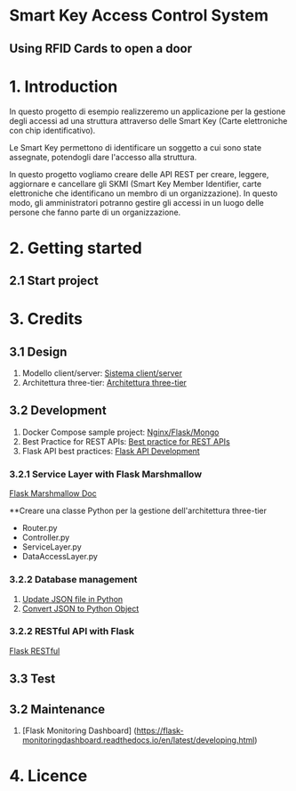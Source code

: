 Smart Key Access Control System
===============================

Using RFID Cards to open a door
-------------------------------

# 1. Introduction
In questo progetto di esempio realizzeremo un applicazione per la gestione degli accessi ad una struttura attraverso delle Smart Key (Carte elettroniche con chip identificativo).

Le Smart Key permettono di identificare un soggetto a cui sono state assegnate, potendogli dare l'accesso alla struttura.

In questo progetto vogliamo creare delle API REST per creare, leggere, aggiornare e cancellare gli SKMI (Smart Key Member Identifier, carte elettroniche che identificano un membro di un organizzazione). In questo modo, gli amministratori potranno gestire gli accessi in un luogo delle persone che fanno parte di un organizzazione.



# 2. Getting started

## 2.1 Start project

# 3. Credits

## 3.1 Design
1. Modello client/server: [Sistema client/server](https://it.wikipedia.org/wiki/Sistema_client/server)
2. Architettura three-tier: [Architettura three-tier](https://www.ibm.com/it-it/topics/three-tier-architecture)

## 3.2 Development
1. Docker Compose sample project: [Nginx/Flask/Mongo](https://github.com/docker/awesome-compose/tree/master/nginx-flask-mongo)
2. Best Practice for REST APIs: [Best practice for REST APIs](https://www.freecodecamp.org/italian/news/il-manuale-delle-migliori-pratiche-di-progettazione-di-api-rest/)
3. Flask API best practices: [Flask API Development](https://auth0.com/blog/best-practices-for-flask-api-development/)

### 3.2.1 Service Layer with Flask Marshmallow
[Flask Marshmallow Doc](https://readthedocs.org/projects/flask-marshmallow/downloads/pdf/dev/)

**Creare una classe Python per la gestione dell'architettura three-tier
- Router.py
- Controller.py
- ServiceLayer.py
- DataAccessLayer.py

### 3.2.2 Database management
1. [Update JSON file in Python](https://bobbyhadz.com/blog/how-to-update-json-file-in-python)
2. [Convert JSON to Python Object](https://stackabuse.com/how-to-convert-json-to-python-object/)

### 3.2.2 RESTful API with Flask
[Flask RESTful](https://flask-restful.readthedocs.io/en/latest/quickstart.html)

## 3.3 Test

## 3.2 Maintenance
1. [Flask Monitoring Dashboard] (https://flask-monitoringdashboard.readthedocs.io/en/latest/developing.html)


# 4. Licence